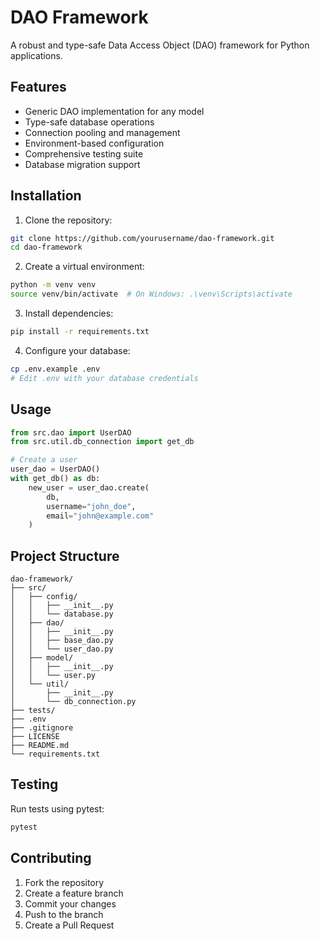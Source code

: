 # DAO Framework

A robust and type-safe Data Access Object (DAO) framework for Python applications.

## Features

- Generic DAO implementation for any model
- Type-safe database operations
- Connection pooling and management
- Environment-based configuration
- Comprehensive testing suite
- Database migration support

## Installation

1. Clone the repository:
```bash
git clone https://github.com/yourusername/dao-framework.git
cd dao-framework
```

2. Create a virtual environment:
```bash
python -m venv venv
source venv/bin/activate  # On Windows: .\venv\Scripts\activate
```

3. Install dependencies:
```bash
pip install -r requirements.txt
```

4. Configure your database:
```bash
cp .env.example .env
# Edit .env with your database credentials
```

## Usage

```python
from src.dao import UserDAO
from src.util.db_connection import get_db

# Create a user
user_dao = UserDAO()
with get_db() as db:
    new_user = user_dao.create(
        db,
        username="john_doe",
        email="john@example.com"
    )
```

## Project Structure

```
dao-framework/
├── src/
│   ├── config/
│   │   ├── __init__.py
│   │   └── database.py
│   ├── dao/
│   │   ├── __init__.py
│   │   ├── base_dao.py
│   │   └── user_dao.py
│   ├── model/
│   │   ├── __init__.py
│   │   └── user.py
│   └── util/
│       ├── __init__.py
│       └── db_connection.py
├── tests/
├── .env
├── .gitignore
├── LICENSE
├── README.md
└── requirements.txt
```

## Testing

Run tests using pytest:
```bash
pytest
```

## Contributing

1. Fork the repository
2. Create a feature branch
3. Commit your changes
4. Push to the branch
5. Create a Pull Request